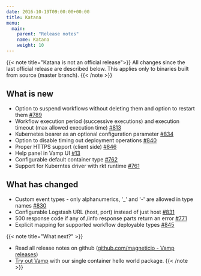 ```yaml
---
date: 2016-10-19T09:00:00+00:00
title: Katana
menu:
  main:
    parent: "Release notes"
    name: Katana
    weight: 10
---
```


{{< note title="Katana is not an official release">}}
All changes since the last official release are described below. This applies only to binaries built from source (master branch). 
{{< /note >}}

## What is new
* Option to suspend workflows without deleting them and option to restart them [#789](https://github.com/magneticio/vamp/issues/789)
* Workflow execution period (successive executions) and execution timeout (max allowed execution time) [#813](https://github.com/magneticio/vamp/issues/813)
* Kubernetes bearer as an optional configuration parameter [#834](https://github.com/magneticio/vamp/issues/834)
* Option to disable timing out deployment operations [#840](https://github.com/magneticio/vamp/issues/840)
* Proper HTTPS support (client side) [#846](https://github.com/magneticio/vamp/issues/846)
* Help panel in Vamp UI [#13](https://github.com/magneticio/vamp-ui/issues/13)
* Configurable default container type [#762](https://github.com/magneticio/vamp/issues/762)
* Support for Kuberntes driver with rkt runtime [#761](https://github.com/magneticio/vamp/issues/761)

## What has changed
* Custom event types - only alphanumerics, '_' and '-' are allowed in type names [#830](https://github.com/magneticio/vamp/issues/830)
* Configurable Logstash URL (host, port) instead of just host [#831](https://github.com/magneticio/vamp/issues/831)
* 500 response code if any of /info response parts return an error [#771](https://github.com/magneticio/vamp/issues/771)
* Explicit mapping for supported workflow deployable types [#845](https://github.com/magneticio/vamp/issues/845)

{{< note title="What next?" >}}
* Read all release notes on github ([github.com/magneticio - Vamp releases](https://github.com/magneticio/vamp/releases))
* [Try out Vamp](/documentation/installation/hello-world) with our single container hello world package.
{{< /note >}}
